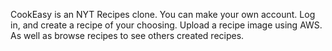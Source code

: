 CookEasy is an NYT Recipes clone. You can make your own account. Log in, and create a recipe of your choosing. Upload a recipe image using AWS. As well as browse recipes to see others created recipes.